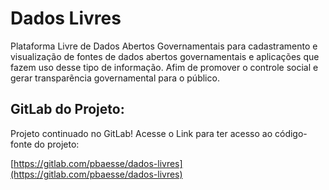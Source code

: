 # Dados Livres

Plataforma Livre de Dados Abertos Governamentais para cadastramento e visualização de fontes de dados abertos governamentais e aplicações que fazem uso desse tipo de informação. Afim de promover o controle social e gerar transparẽncia governamental para o público.

## GitLab do Projeto:

Projeto continuado no GitLab! Acesse o Link para ter acesso ao código-fonte do projeto:

[https://gitlab.com/pbaesse/dados-livres](https://gitlab.com/pbaesse/dados-livres)
